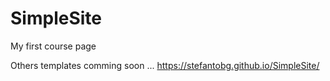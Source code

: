 # SimpleSite
My first course page

Others templates comming soon ... 
https://stefantobg.github.io/SimpleSite/
